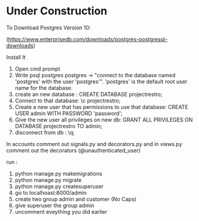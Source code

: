 # Under Construction


To Download Postgres Version 10: 

(https://www.enterprisedb.com/downloads/postgres-postgresql-downloads)

Install It 

1. Open cmd prompt
2. Write psql postgres postgres -> "connect to the database named 'postgres' with the user 'postgres'". 'postgres' is the default root user name for the database.
3. create an new database : CREATE DATABASE projectrestro;
4. Connect to that database: \c projectrestro;
5. Create a new user that has permissions to use that database: CREATE USER admin WITH PASSWORD 'password';
6. Give the new user all privileges on new db: GRANT ALL PRIVILEGES ON DATABASE projectrestro TO admin;
7. disconnect from db : \q;


In accounts comment out signals.py and decorators.py and in views.py comment out the decorators (@unauthenticated_user)

run :  
1. python manage.py makemigrations
2. python manage.py migrate
3. python manage.py createsuperuser
4. go to localhoast:8000/admin 
5. create two group admin and customer (No Caps) 
6. give superuser the group admin
7. uncomment eveything you did earlier
